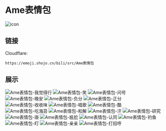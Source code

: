 # Ame表情包
![icon](https://emoji.shojo.cn/bili/src/Ame表情包/icon.png)
## 链接
Cloudflare:
```
https://emoji.shojo.cn/bili/src/Ame表情包
```
## 展示
![Ame表情包-我觉得行](https://emoji.shojo.cn/bili/src/Ame表情包/Ame表情包-我觉得行.png)
![Ame表情包-笑](https://emoji.shojo.cn/bili/src/Ame表情包/Ame表情包-笑.png)
![Ame表情包-问号](https://emoji.shojo.cn/bili/src/Ame表情包/Ame表情包-问号.png)
![Ame表情包-晚安](https://emoji.shojo.cn/bili/src/Ame表情包/Ame表情包-晚安.png)
![Ame表情包-负分](https://emoji.shojo.cn/bili/src/Ame表情包/Ame表情包-负分.png)
![Ame表情包-正分](https://emoji.shojo.cn/bili/src/Ame表情包/Ame表情包-正分.png)
![Ame表情包-收收味](https://emoji.shojo.cn/bili/src/Ame表情包/Ame表情包-收收味.png)
![Ame表情包-唱歌](https://emoji.shojo.cn/bili/src/Ame表情包/Ame表情包-唱歌.png)
![Ame表情包-酷](https://emoji.shojo.cn/bili/src/Ame表情包/Ame表情包-酷.png)
![Ame表情包-吃海苔](https://emoji.shojo.cn/bili/src/Ame表情包/Ame表情包-吃海苔.png)
![Ame表情包-和解](https://emoji.shojo.cn/bili/src/Ame表情包/Ame表情包-和解.png)
![Ame表情包-汗](https://emoji.shojo.cn/bili/src/Ame表情包/Ame表情包-汗.png)
![Ame表情包-研究](https://emoji.shojo.cn/bili/src/Ame表情包/Ame表情包-研究.png)
![Ame表情包-唐](https://emoji.shojo.cn/bili/src/Ame表情包/Ame表情包-唐.png)
![Ame表情包-尴尬](https://emoji.shojo.cn/bili/src/Ame表情包/Ame表情包-尴尬.png)
![Ame表情包-认同](https://emoji.shojo.cn/bili/src/Ame表情包/Ame表情包-认同.png)
![Ame表情包-钓鱼](https://emoji.shojo.cn/bili/src/Ame表情包/Ame表情包-钓鱼.png)
![Ame表情包-盯](https://emoji.shojo.cn/bili/src/Ame表情包/Ame表情包-盯.png)
![Ame表情包-亲亲](https://emoji.shojo.cn/bili/src/Ame表情包/Ame表情包-亲亲.png)
![Ame表情包-打招呼](https://emoji.shojo.cn/bili/src/Ame表情包/Ame表情包-打招呼.png)
